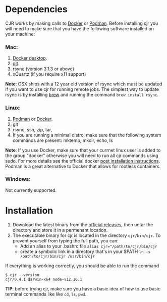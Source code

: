 Dependencies
====================================

CJR works by making calls to [Docker](https://www.docker.com/) or [Podman](https://podman.io). Before installing cjr you will need to make sure that you have the following software installed on your machine:


### **Mac:** 
1. [Docker desktop](https://docs.docker.com/docker-for-mac/install/).
2. [git](https://git-scm.com/download/mac).
3. rsync (version 3.1.3 or above)
4. xQuartz (if you require x11 support)

**Note**: OSX ships with a 12 year old version of rsync which must be updated if you want to use cjr for running remote jobs. The simplest way to update rsync is by installing [brew](https://brew.sh) and running the command `brew install rsync`. 

### **Linux:** 
1. [Podman](https://podman.io) or [Docker](https://docs.docker.com/engine/install).  
2. git 
3. rsync, ssh, zip, tar,
4. If you are running a minimal distro, make sure that the following system commands are present: mktemp, mkdir, echo, ls

**Note**: If you use Docker, make sure that your currnet linux user is added to the group "docker" otherwise you will need to run all cjr commands using sudo. For more details see the official docker [post installation instructions](https://docs.docker.com/engine/install/linux-postinstall/). Podman is a great alternative to Docker that allows for rootless containers.

### Windows: 

Not currently supported.

Installation
====================================

1. Download the latest binary from the [official releases](https://github.com/container-job-runner/cjr/releases), then untar the directory and store it in a permenant location.
2. The executable binary for cjr is located in the directory `cjr/bin/cjr`. To prevent yourself from typing the full path, you can:
   - Add an alias to your .bashrc file  `alias cjr="/path/to/cjr/bin/cjr`
   - create a symbolic link in a directory that's in your $PATH `ln -s /path/to/cjr/bin/cjr /usr/bin/cjr`

If everything is working correctly, you should be able to run the command 
```console
$ cjr --version
cjr/0.4.1 darwin-x64 node-v12.16.1
```

**TIP**: before trying cjr, make sure you have a basic idea of how to use basic terminal commands like like `cd`, `ls`, `pwd`.